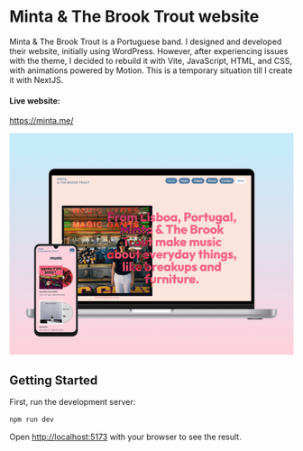 # Minta & The Brook Trout website

Minta & The Brook Trout is a Portuguese band.
I designed and developed their website, initially using WordPress. 
However, after experiencing issues with the theme, I decided to rebuild it with Vite, JavaScript, HTML, and CSS, with animations powered by Motion.
This is a temporary situation till I create it with NextJS. 

#### Live website:

https://minta.me/


![alt text](https://github.com/filipamarta/minta-2024/blob/main/public/minta_cover.png?raw=true)


## Getting Started
First, run the development server:

```bash
npm run dev
```

Open [http://localhost:5173](http://localhost:5173) with your browser to see the result.
